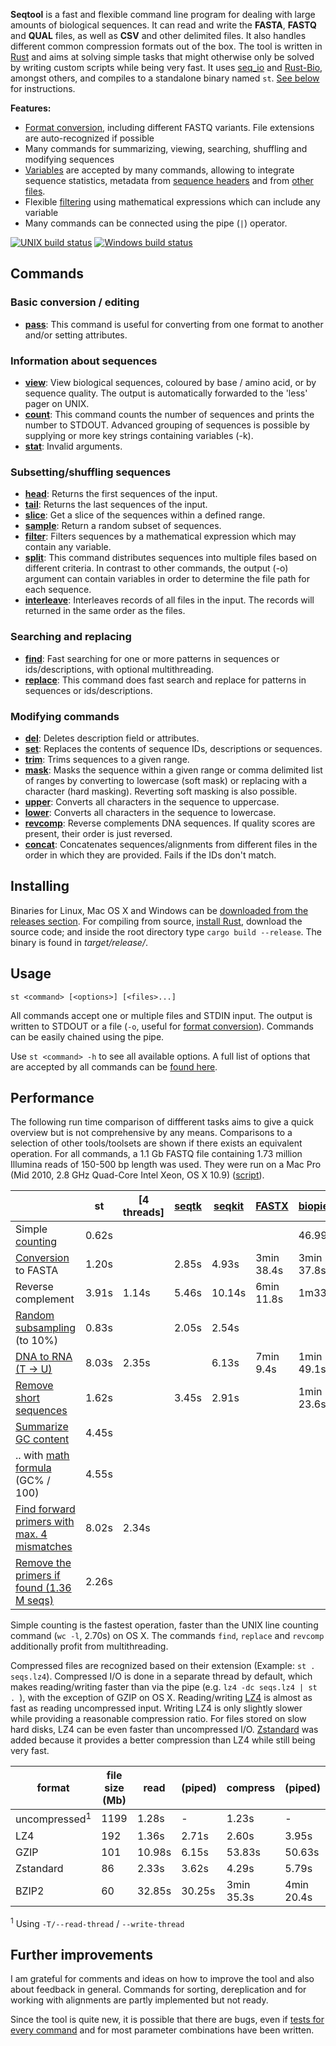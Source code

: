 **Seqtool** is a  fast and flexible command line program for dealing with
large amounts of biological sequences. It can read and write the
**FASTA**, **FASTQ** and **QUAL** files, as well as **CSV** and other delimited files. It also handles different common compression formats out of the box.
The tool is written in [Rust](https://www.rust-lang.org) and aims at solving
simple tasks that might otherwise only be solved by writing
custom scripts while being very fast. It uses
[seq_io](https://github.com/markschl/seq_io) and
[Rust-Bio](http://rust-bio.github.io/), amongst others,
and compiles to a standalone binary named `st`. [See below](#installing) for
instructions.


**Features:**

* [Format conversion](https://github.com/markschl/seqtool/wiki/pass), including different FASTQ variants.
  File extensions are auto-recognized if possible
* Many commands for summarizing, viewing, searching, shuffling
  and modifying sequences
* [Variables](https://github.com/markschl/seqtool/wiki/variables) are accepted by many commands, allowing
  to integrate sequence statistics, metadata from
  [sequence headers](https://github.com/markschl/seqtool/wiki/attributes) and from [other files](https://github.com/markschl/seqtool/wiki/lists).
* Flexible [filtering](https://github.com/markschl/seqtool/wiki/filter) using mathematical expressions which
  can include any variable
* Many commands can be connected using the pipe (`|`) operator.


[![UNIX build status](https://travis-ci.org/markschl/seqtool.svg?branch=master)](https://travis-ci.org/markschl/seqtool/)
[![Windows build status](https://ci.appveyor.com/api/projects/status/github/markschl/seqtool?svg=true)](https://ci.appveyor.com/project/markschl/seqtool)

## Commands
### Basic conversion / editing
* **[pass](https://github.com/markschl/seqtool/wiki/pass)**: This command is useful for converting from one format to another
and/or setting attributes.

### Information about sequences
* **[view](https://github.com/markschl/seqtool/wiki/view)**: View biological sequences, coloured by base / amino acid, or by sequence quality.
The output is automatically forwarded to the 'less' pager on UNIX.
* **[count](https://github.com/markschl/seqtool/wiki/count)**: This command counts the number of sequences and prints the number to STDOUT. Advanced
grouping of sequences is possible by supplying or more key strings containing
variables (-k).
* **[stat](https://github.com/markschl/seqtool/wiki/stat)**: Invalid arguments.

### Subsetting/shuffling sequences
* **[head](https://github.com/markschl/seqtool/wiki/head)**: Returns the first sequences of the input.
* **[tail](https://github.com/markschl/seqtool/wiki/tail)**: Returns the last sequences of the input.
* **[slice](https://github.com/markschl/seqtool/wiki/slice)**: Get a slice of the sequences within a defined range.
* **[sample](https://github.com/markschl/seqtool/wiki/sample)**: Return a random subset of sequences.
* **[filter](https://github.com/markschl/seqtool/wiki/filter)**: Filters sequences by a mathematical expression which may contain any variable.
* **[split](https://github.com/markschl/seqtool/wiki/split)**: This command distributes sequences into multiple files based on different
criteria. In contrast to other commands, the output (-o) argument can
contain variables in order to determine the file path for each sequence.
* **[interleave](https://github.com/markschl/seqtool/wiki/interleave)**: Interleaves records of all files in the input. The records will returned in
the same order as the files.

### Searching and replacing
* **[find](https://github.com/markschl/seqtool/wiki/find)**: Fast searching for one or more patterns in sequences or ids/descriptions,
with optional multithreading.
* **[replace](https://github.com/markschl/seqtool/wiki/replace)**: This command does fast search and replace for patterns in sequences
or ids/descriptions.

### Modifying commands
* **[del](https://github.com/markschl/seqtool/wiki/del)**: Deletes description field or attributes.
* **[set](https://github.com/markschl/seqtool/wiki/set)**: Replaces the contents of sequence IDs, descriptions or sequences.
* **[trim](https://github.com/markschl/seqtool/wiki/trim)**: Trims sequences to a given range.
* **[mask](https://github.com/markschl/seqtool/wiki/mask)**: Masks the sequence within a given range or comma delimited list of ranges
by converting to lowercase (soft mask) or replacing with a character (hard
masking). Reverting soft masking is also possible.
* **[upper](https://github.com/markschl/seqtool/wiki/upper)**: Converts all characters in the sequence to uppercase.
* **[lower](https://github.com/markschl/seqtool/wiki/lower)**: Converts all characters in the sequence to lowercase.
* **[revcomp](https://github.com/markschl/seqtool/wiki/revcomp)**: Reverse complements DNA sequences. If quality scores are present,
their order is just reversed.
* **[concat](https://github.com/markschl/seqtool/wiki/concat)**: Concatenates sequences/alignments from different files in the order
in which they are provided. Fails if the IDs don't match.

## Installing

Binaries for Linux, Mac OS X and Windows can be
[downloaded from the releases section](https://github.com/markschl/seqtool/releases/latest).
For compiling from source, [install Rust](https://www.rust-lang.org), download the source
code; and inside the root directory type `cargo build --release`. The binary is found in
*target/release/*.


## Usage

```
st <command> [<options>] [<files>...]
```

All commands accept one or multiple files and STDIN input. The output is written
to STDOUT or a file (`-o`, useful for [format conversion](https://github.com/markschl/seqtool/wiki/pass)). Commands can
be easily chained using the pipe.

Use `st <command> -h` to see all available options. A full list of options
that are accepted by all commands can be [found here](https://github.com/markschl/seqtool/wiki/opts).


## Performance

The following run time comparison of diffferent tasks aims to give a quick overview but is not
comprehensive by any means. Comparisons to a selection of other tools/toolsets are shown if
there exists an equivalent operation. For all commands, a 1.1 Gb FASTQ file
containing 1.73 million Illumina reads of 150-500 bp length was used. They were
run on a Mac Pro (Mid 2010, 2.8 GHz Quad-Core Intel Xeon, OS X 10.9)
([script](https://github.com/markschl/seqtool/blob/master/scripts/time.sh)).

|      | st | [4 threads] | [seqtk](https://github.com/lh3/seqtk) | [seqkit](https://github.com/shenwei356/seqkit/) | [FASTX](https://github.com/agordon/fastx_toolkit) | [biopieces](http://maasha.github.io/biopieces/) |
|-----------------------------------------|-------|-----------|--------|--------|------------|-----------|
| Simple [counting](https://github.com/markschl/seqtool/wiki/count)           | 0.62s |           |        |        |            | 46.99s    |
| [Conversion](https://github.com/markschl/seqtool/wiki/pass) to FASTA       | 1.20s  |           | 2.85s | 4.93s | 3min 38.4s | 3min 37.8s  |
| Reverse complement                      | 3.91s | 1.14s     | 5.46s |  10.14s | 6min 11.8s | 1m33.6s |
| [Random subsampling](https://github.com/markschl/seqtool/wiki/sample) (to 10%)   | 0.83s  |             | 2.05s |  2.54s |            |           |
| [DNA to RNA (T -> U)](https://github.com/markschl/seqtool/wiki/replace)          | 8.03s  | 2.35s|        | 6.13s  | 7min 9.4s  | 1min 49.1s |
| [Remove short sequences](https://github.com/markschl/seqtool/wiki/filter)      | 1.62s |      | 3.45s | 2.91s  |  | 1min 23.6s |
| [Summarize GC content](https://github.com/markschl/seqtool/wiki/count)           | 4.45s  |             |        |        |            |           |
| .. with [math formula](https://github.com/markschl/seqtool/wiki/variables#math-expressions) (GC% / 100)| 4.55s  |        |        |        |   |   |
| [Find forward primers with max. 4 mismatches](https://github.com/markschl/seqtool/wiki/find#algorithms-and-performance) | 8.02s | 2.34s  |  |  |  |  |  |
| [Remove the primers if found \(1.36 M seqs\)](https://github.com/markschl/seqtool/wiki/trim#using-variables) | 2.26s |   |  |  |  |  |  |

Simple counting is the fastest operation, faster than the UNIX line counting
command (`wc -l`, 2.70s) on OS X. The commands `find`, `replace` and `revcomp`
additionally profit from multithreading.

Compressed files are recognized based on their extension (Example:
`st . seqs.lz4`). Compressed I/O is done in a separate thread by default,
which makes reading/writing faster than via the pipe (e.g. `lz4 -dc seqs.lz4 | st . `),
with the exception of GZIP on OS X. Reading/writing [LZ4](http://lz4.github.io/lz4)
is almost as fast as reading uncompressed input. Writing LZ4 is only slightly
slower while providing a reasonable compression ratio. For files stored on
slow hard disks, LZ4 can be even faster than uncompressed I/O.
[Zstandard](http://facebook.github.io/zstd) was added because it provides a
better compression than LZ4 while still being very fast.


| format       | file size (Mb) | read   | (piped) | compress   | (piped)    |
|--------------|----------------|--------|---------|------------|------------|
| uncompressed<sup>1</sup>| 1199| 1.28s  | -       | 1.23s      | -          |
| LZ4          | 192            | 1.36s  | 2.71s   | 2.60s      | 3.95s      |
| GZIP         | 101            | 10.98s | 6.15s   | 53.83s     | 50.63s     |
| Zstandard    | 86             | 2.33s  | 3.62s   | 4.29s      | 5.79s      |
| BZIP2        | 60             | 32.85s | 30.25s  | 3min 35.3s | 4min 20.4s |

<sup>1</sup> Using `-T/--read-thread` / `--write-thread`


## Further improvements

I am grateful for comments and ideas on how to improve the tool and also about
feedback in general. Commands for sorting, dereplication and for working with
alignments are partly implemented but not ready.

Since the tool is quite new, it is possible that there are bugs, even if
[tests for every command](https://github.com/markschl/seqtool/tree/master/src/test)
and for most parameter combinations have been written.
